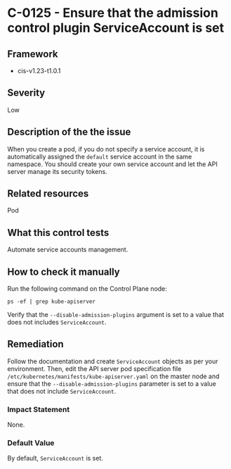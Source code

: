 # C-0125 - Ensure that the admission control plugin ServiceAccount is set

## Framework
* cis-v1.23-t1.0.1
 
## Severity
Low

## Description of the the issue
When you create a pod, if you do not specify a service account, it is automatically assigned the `default` service account in the same namespace. You should create your own service account and let the API server manage its security tokens.
 
## Related resources
Pod
 
## What this control tests 
Automate service accounts management.
 
## How to check it manually 
Run the following command on the Control Plane node:

 
```
ps -ef | grep kube-apiserver

```
 Verify that the `--disable-admission-plugins` argument is set to a value that does not includes `ServiceAccount`.
 
## Remediation
Follow the documentation and create `ServiceAccount` objects as per your environment. Then, edit the API server pod specification file `/etc/kubernetes/manifests/kube-apiserver.yaml` on the master node and ensure that the `--disable-admission-plugins` parameter is set to a value that does not include `ServiceAccount`.
 
### Impact Statement
None.
 
### Default Value
By default, `ServiceAccount` is set.
 
